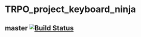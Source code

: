 # TRPO_project_keyboard_ninja
## master [![Build Status](https://travis-ci.com/shrek1402/TRPO_project_keyboard_ninja.svg?branch=master)](https://travis-ci.com/shrek1402/TRPO_project_keyboard_ninja)

